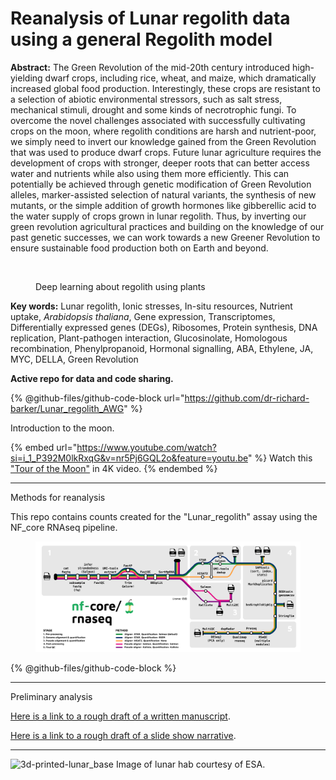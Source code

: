 # Reanalysis of Lunar regolith data using a general Regolith model

**Abstract:** The Green Revolution of the mid-20th century introduced high-yielding dwarf crops, including rice, wheat, and maize, which dramatically increased global food production. Interestingly, these crops are resistant to a selection of abiotic environmental stressors, such as salt stress, mechanical stimuli, drought and some kinds of necrotrophic fungi. To overcome the novel challenges associated with successfully cultivating crops on the moon, where regolith conditions are harsh and nutrient-poor, we simply need to invert our knowledge gained from the Green Revolution that was used to produce dwarf crops. Future lunar agriculture requires the development of crops with stronger, deeper roots that can better access water and nutrients while also using them more efficiently. This can potentially be achieved through genetic modification of Green Revolution alleles, marker-assisted selection of natural variants, the synthesis of new mutants, or the simple addition of growth hormones like gibberellic acid to the water supply of crops grown in lunar regolith. Thus, by inverting our green revolution agricultural practices and building on the knowledge of our past genetic successes, we can work towards a new Greener Revolution to ensure sustainable food production both on Earth and beyond.

<figure><img src="https://github.com/dr-richard-barker/Lunar_regolith_deeplearning/assets/8679982/3f17413c-2c34-408a-803a-024d78bb2d02" alt=""><figcaption><p>Deep learning about regolith using plants</p></figcaption></figure>

**Key words:** Lunar regolith, Ionic stresses, In-situ resources, Nutrient uptake, _Arabidopsis thaliana_, Gene expression, Transcriptomes, Differentially expressed genes (DEGs), Ribosomes, Protein synthesis, DNA replication, Plant-pathogen interaction, Glucosinolate, Homologous recombination, Phenylpropanoid, Hormonal signalling, ABA, Ethylene, JA, MYC, DELLA, Green Revolution

**Active repo for data and code sharing.**

{% @github-files/github-code-block url="https://github.com/dr-richard-barker/Lunar_regolith_AWG" %}

Introduction to the moon.

{% embed url="https://www.youtube.com/watch?si=i_1_P392M0lkRxqG&v=nr5Pj6GQL2o&feature=youtu.be" %}
Watch this ["Tour of the Moon"](https://youtu.be/nr5Pj6GQL2o?si=i\_1\_P392M0lkRxqG) in 4K video.
{% endembed %}

***

Methods for reanalysis

This repo contains counts created for the "Lunar\_regolith" assay using the NF\_core RNAseq pipeline.

<figure><img src=".gitbook/assets/image (1).png" alt=""><figcaption></figcaption></figure>

{% @github-files/github-code-block %}

***

Preliminary analysis

[Here is a link to a rough draft of a written manuscript](https://docs.google.com/document/d/1-np5DNb4gzrFckPqts1aCl-zTZpZt98fSMhH4DehIKQ/edit?usp=sharing).

[Here is a link to a rough draft of a slide show narrative](https://docs.google.com/presentation/d/1a\_\_b4exPY8by33kcYLlLfEo\_rVxcj7CM7w\_\_xbTRThE/edit?usp=sharing).



***



![3d-printed-lunar\_base Image of lunar hab courtesy of ESA.](https://github.com/dr-richard-barker/Lunar\_regolith\_deeplearning/assets/8679982/8ef677e4-5b39-46b2-9467-eaabcd633e7b)

